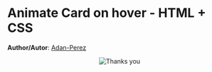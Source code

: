 # Animate Card on hover - HTML + CSS

**Author/Autor**: [Adan-Perez](https://github.com/Adan-Perez)

<p align="center" style="width: 100%; height: 100%;">
<img src="https://storage.googleapis.com/sticker-prod/Wren242GEdiHYWm6ZGJp/5.png" alt="Thanks you">
</p>
